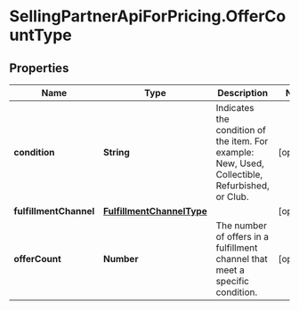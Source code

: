 # SellingPartnerApiForPricing.OfferCountType

## Properties

Name | Type | Description | Notes
------------ | ------------- | ------------- | -------------
**condition** | **String** | Indicates the condition of the item. For example: New, Used, Collectible, Refurbished, or Club. | [optional] 
**fulfillmentChannel** | [**FulfillmentChannelType**](FulfillmentChannelType.md) |  | [optional] 
**offerCount** | **Number** | The number of offers in a fulfillment channel that meet a specific condition. | [optional] 


